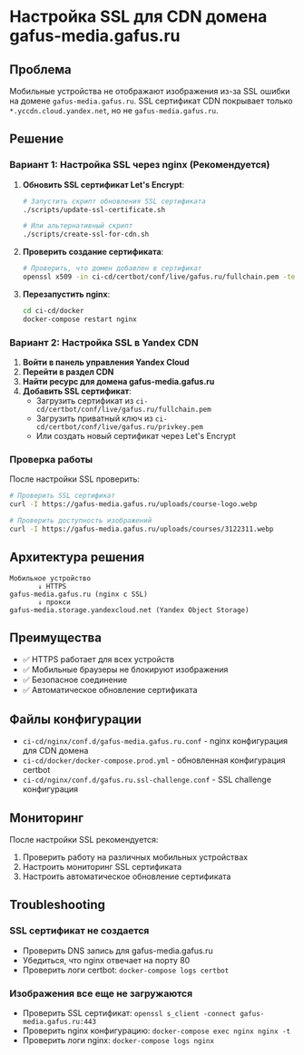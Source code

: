 # Настройка SSL для CDN домена gafus-media.gafus.ru

## Проблема
Мобильные устройства не отображают изображения из-за SSL ошибки на домене `gafus-media.gafus.ru`. SSL сертификат CDN покрывает только `*.yccdn.cloud.yandex.net`, но не `gafus-media.gafus.ru`.

## Решение

### Вариант 1: Настройка SSL через nginx (Рекомендуется)

1. **Обновить SSL сертификат Let's Encrypt**:
   ```bash
   # Запустить скрипт обновления SSL сертификата
   ./scripts/update-ssl-certificate.sh
   
   # Или альтернативный скрипт
   ./scripts/create-ssl-for-cdn.sh
   ```

2. **Проверить создание сертификата**:
   ```bash
   # Проверить, что домен добавлен в сертификат
   openssl x509 -in ci-cd/certbot/conf/live/gafus.ru/fullchain.pem -text -noout | grep -A 5 "Subject Alternative Name"
   ```

3. **Перезапустить nginx**:
   ```bash
   cd ci-cd/docker
   docker-compose restart nginx
   ```

### Вариант 2: Настройка SSL в Yandex CDN

1. **Войти в панель управления Yandex Cloud**
2. **Перейти в раздел CDN**
3. **Найти ресурс для домена gafus-media.gafus.ru**
4. **Добавить SSL сертификат**:
   - Загрузить сертификат из `ci-cd/certbot/conf/live/gafus.ru/fullchain.pem`
   - Загрузить приватный ключ из `ci-cd/certbot/conf/live/gafus.ru/privkey.pem`
   - Или создать новый сертификат через Let's Encrypt

### Проверка работы

После настройки SSL проверить:

```bash
# Проверить SSL сертификат
curl -I https://gafus-media.gafus.ru/uploads/course-logo.webp

# Проверить доступность изображений
curl -I https://gafus-media.gafus.ru/uploads/courses/3122311.webp
```

## Архитектура решения

```
Мобильное устройство
       ↓ HTTPS
gafus-media.gafus.ru (nginx с SSL)
       ↓ прокси
gafus-media.storage.yandexcloud.net (Yandex Object Storage)
```

## Преимущества

- ✅ HTTPS работает для всех устройств
- ✅ Мобильные браузеры не блокируют изображения
- ✅ Безопасное соединение
- ✅ Автоматическое обновление сертификата

## Файлы конфигурации

- `ci-cd/nginx/conf.d/gafus-media.gafus.ru.conf` - nginx конфигурация для CDN домена
- `ci-cd/docker/docker-compose.prod.yml` - обновленная конфигурация certbot
- `ci-cd/nginx/conf.d/gafus.ru.ssl-challenge.conf` - SSL challenge конфигурация

## Мониторинг

После настройки SSL рекомендуется:

1. Проверить работу на различных мобильных устройствах
2. Настроить мониторинг SSL сертификата
3. Настроить автоматическое обновление сертификата

## Troubleshooting

### SSL сертификат не создается
- Проверить DNS запись для gafus-media.gafus.ru
- Убедиться, что nginx отвечает на порту 80
- Проверить логи certbot: `docker-compose logs certbot`

### Изображения все еще не загружаются
- Проверить SSL сертификат: `openssl s_client -connect gafus-media.gafus.ru:443`
- Проверить nginx конфигурацию: `docker-compose exec nginx nginx -t`
- Проверить логи nginx: `docker-compose logs nginx`
